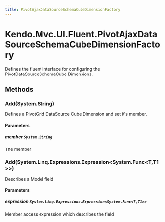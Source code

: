```yaml
---
title: PivotAjaxDataSourceSchemaCubeDimensionFactory
---
```


# Kendo.Mvc.UI.Fluent.PivotAjaxDataSourceSchemaCubeDimensionFactory
Defines the fluent interface for configuring the PivotDataSourceSchemaCube Dimensions.




## Methods


### Add(System.String)
Defines a PivotGrid DataSource Cube Dimension and set it's member.


#### Parameters

##### member `System.String`
The member





### Add(System.Linq.Expressions.Expression\<System.Func\<T,T1\>\>)
Describes a Model field


#### Parameters

##### expression `System.Linq.Expressions.Expression<System.Func<T,T1>>`
Member access expression which describes the field






